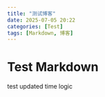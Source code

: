 ```yaml
---
title: "测试博客"
date: 2025-07-05 20:22
categories: [Test]
tags: [Markdown, 博客]
---
```


# Test Markdown
test updated time logic